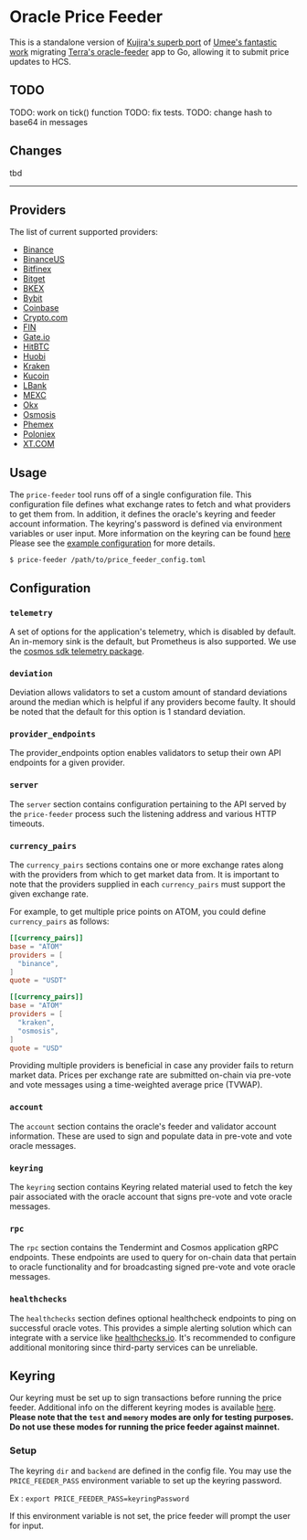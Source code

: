 # Oracle Price Feeder

This is a standalone version of [Kujira's superb port](https://github.com/Team-Kujira/oracle-price-feeder) of [Umee's fantastic work](https://github.com/umee-network/umee/tree/main/price-feeder) migrating [Terra's oracle-feeder](https://github.com/terra-money/oracle-feeder) app to Go, allowing it to submit price updates to HCS.
## TODO

TODO: work on tick() function
TODO: fix tests.
TODO: change hash to base64 in messages

## Changes

tbd

---

## Providers

The list of current supported providers:

- [Binance](https://www.binance.com/en)
- [BinanceUS](https://www.binance.us)
- [Bitfinex](https://www.bitfinex.com)
- [Bitget](https://www.bitget.com/en/)
- [BKEX](https://www.bkex.com/)
- [Bybit](https://www.bybit.com/en-US/)
- [Coinbase](https://www.coinbase.com/)
- [Crypto.com](https://crypto.com/eea)
- [FIN](https://fin.kujira.app)
- [Gate.io](https://www.gate.io)
- [HitBTC](https://hitbtc.com)
- [Huobi](https://www.huobi.com/en-us/)
- [Kraken](https://www.kraken.com/en-us/)
- [Kucoin](https://www.kucoin.com)
- [LBank](https://www.lbank.com)
- [MEXC](https://www.mexc.com/)
- [Okx](https://www.okx.com/)
- [Osmosis](https://app.osmosis.zone/)
- [Phemex](https://phemex.com)
- [Poloniex](https://poloniex.com)
- [XT.COM](https://www.xt.com/en)

## Usage

The `price-feeder` tool runs off of a single configuration file. This configuration
file defines what exchange rates to fetch and what providers to get them from.
In addition, it defines the oracle's keyring and feeder account information.
The keyring's password is defined via environment variables or user input.
More information on the keyring can be found [here](#keyring)
Please see the [example configuration](config.example.toml) for more details.

```shell
$ price-feeder /path/to/price_feeder_config.toml
```

## Configuration

### `telemetry`

A set of options for the application's telemetry, which is disabled by default. An in-memory sink is the default, but Prometheus is also supported. We use the [cosmos sdk telemetry package](https://github.com/cosmos/cosmos-sdk/blob/main/docs/core/telemetry.md).

### `deviation`

Deviation allows validators to set a custom amount of standard deviations around the median which is helpful if any providers become faulty. It should be noted that the default for this option is 1 standard deviation.

### `provider_endpoints`

The provider_endpoints option enables validators to setup their own API endpoints for a given provider.

### `server`

The `server` section contains configuration pertaining to the API served by the
`price-feeder` process such the listening address and various HTTP timeouts.

### `currency_pairs`

The `currency_pairs` sections contains one or more exchange rates along with the
providers from which to get market data from. It is important to note that the
providers supplied in each `currency_pairs` must support the given exchange rate.

For example, to get multiple price points on ATOM, you could define `currency_pairs`
as follows:

```toml
[[currency_pairs]]
base = "ATOM"
providers = [
  "binance",
]
quote = "USDT"

[[currency_pairs]]
base = "ATOM"
providers = [
  "kraken",
  "osmosis",
]
quote = "USD"
```

Providing multiple providers is beneficial in case any provider fails to return
market data. Prices per exchange rate are submitted on-chain via pre-vote and
vote messages using a time-weighted average price (TVWAP).

### `account`

The `account` section contains the oracle's feeder and validator account information.
These are used to sign and populate data in pre-vote and vote oracle messages.

### `keyring`

The `keyring` section contains Keyring related material used to fetch the key pair
associated with the oracle account that signs pre-vote and vote oracle messages.

### `rpc`

The `rpc` section contains the Tendermint and Cosmos application gRPC endpoints.
These endpoints are used to query for on-chain data that pertain to oracle
functionality and for broadcasting signed pre-vote and vote oracle messages.

### `healthchecks`

The `healthchecks` section defines optional healthcheck endpoints to ping on successful
oracle votes. This provides a simple alerting solution which can integrate with a service
like [healthchecks.io](https://healthchecks.io). It's recommended to configure additional
monitoring since third-party services can be unreliable.

## Keyring

Our keyring must be set up to sign transactions before running the price feeder.
Additional info on the different keyring modes is available [here](https://docs.cosmos.network/master/run-node/keyring.html).
**Please note that the `test` and `memory` modes are only for testing purposes.**
**Do not use these modes for running the price feeder against mainnet.**

### Setup

The keyring `dir` and `backend` are defined in the config file.
You may use the `PRICE_FEEDER_PASS` environment variable to set up the keyring password.

Ex :
`export PRICE_FEEDER_PASS=keyringPassword`

If this environment variable is not set, the price feeder will prompt the user for input.
